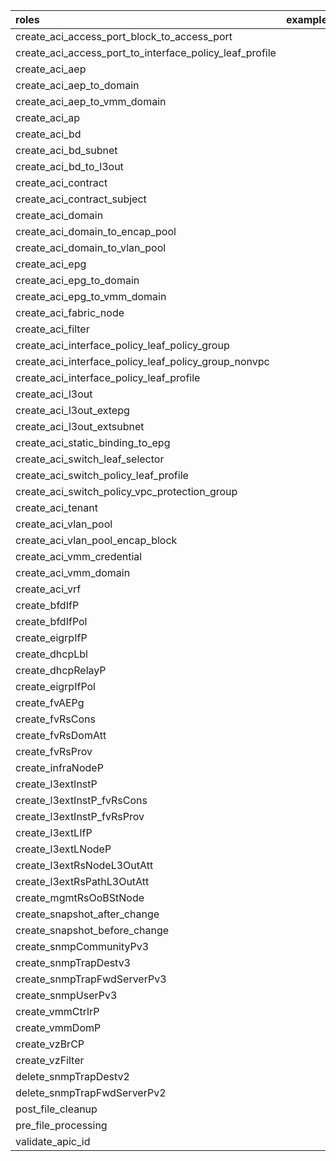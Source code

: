 | roles | example_create_l3out | example_create_fts_basic_objects | example_create_fts_epg_contract | example_create_vmm_domain | example_create_l3out_buildup | example_create_snmpv3 | example_create_leaf_pair | create_imcloud_deployment | create_vpc_server_landing | |
| :---         |     :---:      | :---:      | :---:      | :---:      | :---:      | :---:      | :---:      | :---:      | :---:      | :---:      |
| create_aci_access_port_block_to_access_port               |   |   |   | X |   |   |   |   | X |   |
| create_aci_access_port_to_interface_policy_leaf_profile   |   |   |   | X | X |   |   |   | X |   |
| create_aci_aep                                            |   | X |   | X |   |   |   |   |   |   |
| create_aci_aep_to_domain                                  |   | X |   |   |   |   |   |   |   |   |
| create_aci_aep_to_vmm_domain                              |   |   |   | X |   |   |   |   |   |   |
| create_aci_ap                                             |   | X |   |   |   |   |   | X |   |   |
| create_aci_bd                                             |   | X |   |   |   |   |   | X |   |   |
| create_aci_bd_subnet                                      |   | X |   |   |   |   |   | X |   |   |
| create_aci_bd_to_l3out                                    |   | X |   |   |   |   |   | X |   |   |
| create_aci_contract                                       |   |   | X |   |   |   |   |   |   |   |
| create_aci_contract_subject                               |   |   | X |   |   |   |   |   |   |   |
| create_aci_domain                                         | X | X |   | X |   |   |   |   |   |   |
| create_aci_domain_to_encap_pool                           |   |   |   |   |   |   |   |   |   |   |
| create_aci_domain_to_vlan_pool                            |   | X |   |   |   |   |   |   |   |   |
| create_aci_epg                                            |   |   | X |   |   |   |   | X |   |   |
| create_aci_epg_to_domain                                  |   |   |   |   |   |   |   | X |   |   |
| create_aci_epg_to_vmm_domain                              |   |   |   | X |   |   |   |   |   |   |
| create_aci_fabric_node                                    |   |   |   |   | X |   |   |   |   |   |
| create_aci_filter                                         |   |   | X |   |   |   | X |   |   |   |
| create_aci_interface_policy_leaf_policy_group             |   |   |   | X |   |   |   |   | X |   |
| create_aci_interface_policy_leaf_policy_group_nonvpc      |   |   |   |   | X |   |   |   |   |   |
| create_aci_interface_policy_leaf_profile                  |   |   |   |   | X |   | X |   |   |   |
| create_aci_l3out                                          | X |   |   |   |   |   |   |   |   |   |
| create_aci_l3out_extepg                                   |   |   |   |   |   |   |   |   |   |   |
| create_aci_l3out_extsubnet                                |   |   |   |   |   |   |   |   |   |   |
| create_aci_static_binding_to_epg                          |   |   |   |   |   |   |   |   | X |   |
| create_aci_switch_leaf_selector                           |   |   |   |   | X |   | X |   |   |   |
| create_aci_switch_policy_leaf_profile                     |   |   |   |   | X |   | X |   |   |   |
| create_aci_switch_policy_vpc_protection_group             |   |   |   |   |   |   | X |   |   |   |
| create_aci_tenant                                         | X |   |   |   |   |   |   |   |   |   |
| create_aci_vlan_pool                                      |   | X |   | X |   |   |   |   |   |   |
| create_aci_vlan_pool_encap_block                          |   |   |   | X |   |   |   | X |   |   |
| create_aci_vmm_credential                                 |   |   |   | X |   |   |   |   |   |   |
| create_aci_vmm_domain                                     |   |   |   | X |   |   |   |   |   |   |
| create_aci_vrf                                            | X |   |   |   |   |   |   |   |   |   |
| create_bfdIfP                                             |   |   |   |   | X |   |   |   |   |   |
| create_bfdIfPol                                           |   |   |   |   | X |   |   |   |   |   |
| create_eigrpIfP                                           |   |   |   |   | X |   |   |   |   |   |
| create_dhcpLbl                                            |   |   |   |   |   |   |   | X |   |   |
| create_dhcpRelayP                                         |   |   |   |   |   |   |   | X |   |   |
| create_eigrpIfPol                                         |   |   |   |   | X |   |   |   |   |   |
| create_fvAEPg                                             |   |   | X |   |   |   |   |   |   |   |
| create_fvRsCons                                           |   |   | X |   |   |   |   |   |   |   |
| create_fvRsDomAtt                                         |   |   |   | X |   |   |   |   |   |   |
| create_fvRsProv                                           |   |   | X |   |   |   |   |   |   |   |
| create_infraNodeP                                         |   |   |   |   | X |   | X | X |   |   |
| create_l3extInstP                                         |   |   | X |   | X |   |   |   |   |   |
| create_l3extInstP_fvRsCons                                |   |   | X |   |   |   |   |   |   |   |
| create_l3extInstP_fvRsProv                                |   |   | X |   |   |   |   |   |   |   |
| create_l3extLIfP                                          |   |   |   |   | X |   | X |   |   |   |
| create_l3extLNodeP                                        |   |   |   |   | X |   |   |   |   |   |
| create_l3extRsNodeL3OutAtt                                |   |   |   |   | X |   |   |   |   |   |
| create_l3extRsPathL3OutAtt                                |   |   |   |   | X |   |   |   |   |   |
| create_mgmtRsOoBStNode                                    |   |   |   |   |   |   | X |   |   |   |
| create_snapshot_after_change                              | X |   |   |   |   |   |   |   |   |   |
| create_snapshot_before_change                             | X |   |   |   |   |   |   |   |   |   |
| create_snmpCommunityPv3                                   |   |   |   |   |   | X |   |   |   |   |
| create_snmpTrapDestv3                                     |   |   |   |   |   | X |   |   |   |   |
| create_snmpTrapFwdServerPv3                               |   |   |   |   |   | X |   |   |   |   |
| create_snmpUserPv3                                        |   |   |   |   |   | X |   |   |   |   |
| create_vmmCtrlrP                                          |   |   |   | X |   |   |   |   |   |   |
| create_vmmDomP                                            |   |   |   | X |   |   |   |   |   |   |
| create_vzBrCP                                             |   |   | X |   |   |   |   |   |   |   |
| create_vzFilter                                           |   |   | X |   |   |   |   |   |   |   |
| delete_snmpTrapDestv2                                     |   |   |   |   |   | X |   |   |   |   |
| delete_snmpTrapFwdServerPv2                               |   |   |   |   |   | X |   |   |   |   |
| post_file_cleanup                                         | X |   |   |   |   |   |   |   |   |   |
| pre_file_processing                                       | X |   |   |   |   |   |   |   |   |   |
| validate_apic_id                                          | X |   |   |   |   |   |   |   |   |   |
